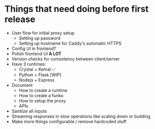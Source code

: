 # Things that need doing before first release

* User flow for initial proxy setup
  * Setting up password
  * Setting up hostname for Caddy's automatic HTTPS
* Config UI in frontend?
* Polish frontend UI **A LOT**
* Version checks for consistency between client/server
* Have 3 runtimes:
  * Crystal + Kemal ✅
  * Python + Flask [WIP]
  * Nodejs + Express
* Document
  * How to create a runtime
  * How to create a funko
  * How to setup the proxy
  * APIs
* Sanitize all inputs
* Streaming responses in slow operations 
  like scaling down or building
* Make more things configurable / remove hardcoded stuff
